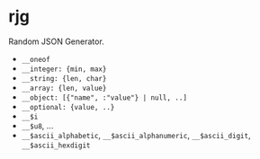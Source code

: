 rjg
===

Random JSON Generator.


- `__oneof`
- `__integer: {min, max}`
- `__string: {len, char}`
- `__array: {len, value}`
- `__object: [{"name", :"value"} | null, ..]`
- `__optional: {value, ..}`
- `__$i`
- `__$u8`, ...
- `__$ascii_alphabetic`, `__$ascii_alphanumeric`, `__$ascii_digit`, `__$ascii_hexdigit`
